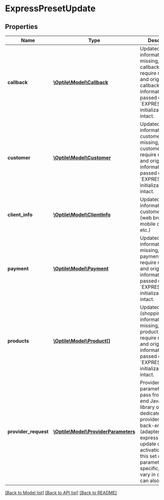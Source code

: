 # ExpressPresetUpdate

## Properties
Name | Type | Description | Notes
------------ | ------------- | ------------- | -------------
**callback** | [**\Optile\Model\Callback**](Callback.md) | Updated callback information. If missing, the callback details require no update and original callback information passed during &#x60;EXPRESSPRESET&#x60; initialization stays intact. | [optional] 
**customer** | [**\Optile\Model\Customer**](Customer.md) | Updated information about customer. If missing, the customer details require no update and original information passed during &#x60;EXPRESSPRESET&#x60; initialization stays intact. | [optional] 
**client_info** | [**\Optile\Model\ClientInfo**](ClientInfo.md) | Updated information about customers client (web browser, mobile device, etc.) | [optional] 
**payment** | [**\Optile\Model\Payment**](Payment.md) | Updated payment information. If missing, the payment details require no update and original information passed during &#x60;EXPRESSPRESET&#x60; initialization stays intact. | [optional] 
**products** | [**\Optile\Model\Product[]**](Product.md) | Updated products (shopping cart) information. If missing, the product details require no update and original information passed during &#x60;EXPRESSPRESET&#x60; initialization stays intact. | [optional] 
**provider_request** | [**\Optile\Model\ProviderParameters**](ProviderParameters.md) | Provider request parameters to pass from front-end JavaScript library of dedicated provider to the back-end logic (adapter) during express checkout update or activation.  Note: this set of parameters is PSP specific, it may vary in content or can also be &#x60;null&#x60;. | [optional] 

[[Back to Model list]](../README.md#documentation-for-models) [[Back to API list]](../README.md#documentation-for-api-endpoints) [[Back to README]](../README.md)


